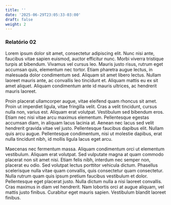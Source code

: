 ```yaml
---
title: ''
date: '2025-06-29T23:05:33-03:00'
draft: false
weight: 2
---
```

### Relatório 02

Lorem ipsum dolor sit amet, consectetur adipiscing elit. Nunc nisi ante, faucibus vitae sapien euismod, auctor efficitur nunc. Morbi viverra tristique turpis at bibendum. Vivamus vel cursus leo. Mauris justo risus, rutrum eget accumsan quis, elementum nec tortor. Etiam pharetra augue lectus, in malesuada dolor condimentum sed. Aliquam sit amet libero lectus. Nullam laoreet mauris ante, ac convallis leo tincidunt et. Aliquam mattis eu ex sit amet aliquet. Aliquam condimentum ante id mauris ultrices, ac hendrerit mauris laoreet.

Proin placerat ullamcorper augue, vitae eleifend quam rhoncus sit amet. Proin ut imperdiet ligula, vitae fringilla velit. Cras a velit tincidunt, cursus nulla non, varius est. Aliquam erat volutpat. Vestibulum sed bibendum eros. Etiam nec nisi vitae arcu maximus elementum. Pellentesque egestas accumsan diam, in aliquam lacus lacinia at. Aenean nec lacus sed velit hendrerit gravida vitae vel justo. Pellentesque faucibus dapibus elit. Nullam quis arcu augue. Pellentesque condimentum, nisi ut molestie dapibus, erat nulla tincidunt nibh, id mollis ligula lacus eget arcu.

Maecenas nec fermentum massa. Aliquam condimentum orci ut elementum vestibulum. Aliquam erat volutpat. Sed vulputate magna at quam commodo placerat non sit amet nisi. Etiam felis nibh, interdum nec semper non, placerat eu odio. Sed volutpat lectus porttitor vehicula dictum. Phasellus scelerisque nulla vitae quam convallis, quis consectetur quam consectetur. Nulla rutrum quam quis ipsum pretium faucibus vestibulum et dolor. Pellentesque eget placerat justo. Nulla dictum nulla a nisi laoreet convallis. Cras maximus in diam vel hendrerit. Nam lobortis orci at augue aliquam, vel mattis justo finibus. Curabitur eget mauris sapien. Vestibulum blandit laoreet finibus.